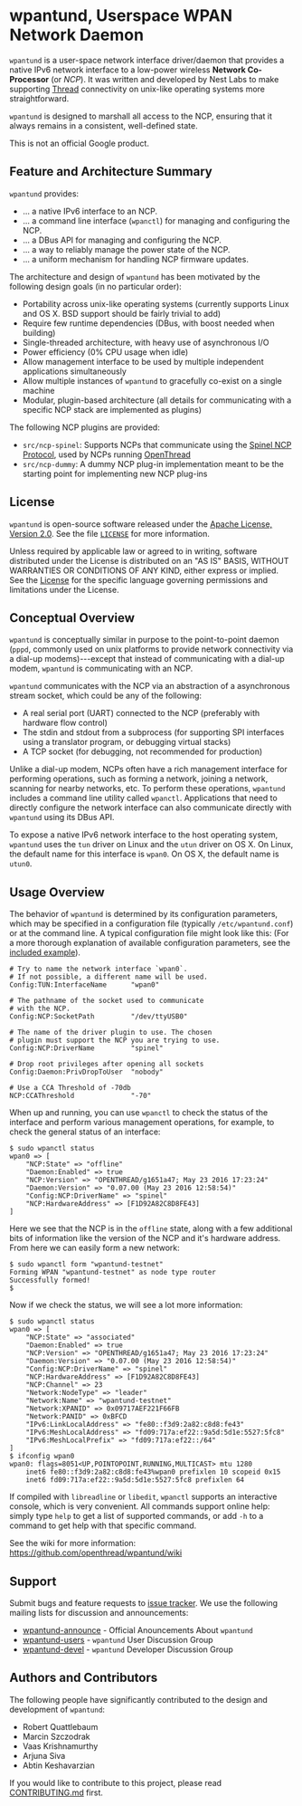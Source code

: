 wpantund, Userspace WPAN Network Daemon
=======================================

`wpantund` is a user-space network interface driver/daemon that
provides a native IPv6 network interface to a low-power wireless
**Network Co-Processor** (or *NCP*). It was written and developed by
Nest Labs to make supporting [Thread](http://threadgroup.org)
connectivity on unix-like operating systems more straightforward.

`wpantund` is designed to marshall all access to the NCP, ensuring
that it always remains in a consistent, well-defined state.

This is not an official Google product.

## Feature and Architecture Summary ##

`wpantund` provides:

 *  ... a native IPv6 interface to an NCP.
 *  ... a command line interface (`wpanctl`) for managing and
    configuring the NCP.
 *  ... a DBus API for managing and configuring the NCP.
 *  ... a way to reliably manage the power state of the NCP.
 *  ... a uniform mechanism for handling NCP firmware updates.

The architecture and design of `wpantund` has been motivated by the
following design goals (in no particular order):

 *  Portability across unix-like operating systems (currently supports
    Linux and OS X. BSD support should be fairly trivial to add)
 *  Require few runtime dependencies (DBus, with boost needed when
    building)
 *  Single-threaded architecture, with heavy use of asynchronous I/O
 *  Power efficiency (0% CPU usage when idle)
 *  Allow management interface to be used by multiple independent
    applications simultaneously
 *  Allow multiple instances of `wpantund` to gracefully co-exist on a
    single machine
 *  Modular, plugin-based architecture (all details for communicating
    with a specific NCP stack are implemented as plugins)

The following NCP plugins are provided:

*   `src/ncp-spinel`: Supports NCPs that communicate using the [Spinel NCP
    Protocol][1], used by NCPs running [OpenThread][2]
*   `src/ncp-dummy`: A dummy NCP plug-in implementation meant to be the
    starting point for implementing new NCP plug-ins

[1]: ./third_party/openthread/src/ncp/PROTOCOL.md
[2]: https://github.com/openthread/openthread/

## License ##

`wpantund` is open-source software released under the [Apache License,
Version 2.0][3]. See the file [`LICENSE`][4] for more information.

Unless required by applicable law or agreed to in writing, software
distributed under the License is distributed on an "AS IS" BASIS,
WITHOUT WARRANTIES OR CONDITIONS OF ANY KIND, either express or implied.
See the [License][4] for the specific language governing permissions and
limitations under the License.

[3]: http://www.apache.org/licenses/LICENSE-2.0
[4]: ./LICENSE

## Conceptual Overview ##

`wpantund` is conceptually similar in purpose to the point-to-point
daemon (`pppd`, commonly used on unix platforms to provide network
connectivity via a dial-up modems)---except that instead of
communicating with a dial-up modem, `wpantund` is communicating with
an NCP.

`wpantund` communicates with the NCP via an abstraction of a
asynchronous stream socket, which could be any of the following:

 *  A real serial port (UART) connected to the NCP (preferably with
    hardware flow control)
 *  The stdin and stdout from a subprocess (for supporting SPI
    interfaces using a translator program, or debugging virtual
    stacks)
 *  A TCP socket (for debugging, not recommended for production)

Unlike a dial-up modem, NCPs often have a rich management interface
for performing operations, such as forming a network, joining a 
network, scanning for nearby networks, etc. To perform these operations,
`wpantund` includes a command line utility called `wpanctl`.
Applications that need to directly configure the network interface can
also communicate directly with `wpantund` using its DBus API.

To expose a native IPv6 network interface to the host operating
system, `wpantund` uses the `tun` driver on Linux and the `utun`
driver on OS X. On Linux, the default name for this interface is
`wpan0`. On OS X, the default name is `utun0`.

## Usage Overview ##

The behavior of `wpantund` is determined by its configuration
parameters, which may be specified in a configuration file (typically
`/etc/wpantund.conf`) or at the command line. A typical configuration
file might look like this: (For a more thorough explanation of
available configuration parameters, see the [included example][5]).

    # Try to name the network interface `wpan0`.
    # If not possible, a different name will be used.
    Config:TUN:InterfaceName      "wpan0"

    # The pathname of the socket used to communicate
    # with the NCP.
    Config:NCP:SocketPath         "/dev/ttyUSB0"

    # The name of the driver plugin to use. The chosen
    # plugin must support the NCP you are trying to use.
    Config:NCP:DriverName         "spinel"

    # Drop root privileges after opening all sockets
    Config:Daemon:PrivDropToUser  "nobody"

    # Use a CCA Threshold of -70db
    NCP:CCAThreshold              "-70"

When up and running, you can use `wpanctl` to check the status of the
interface and perform various management operations, for example, to
check the general status of an interface:

    $ sudo wpanctl status
    wpan0 => [
        "NCP:State" => "offline"
        "Daemon:Enabled" => true
        "NCP:Version" => "OPENTHREAD/g1651a47; May 23 2016 17:23:24"
        "Daemon:Version" => "0.07.00 (May 23 2016 12:58:54)"
        "Config:NCP:DriverName" => "spinel"
        "NCP:HardwareAddress" => [F1D92A82C8D8FE43]
    ]

Here we see that the NCP is in the `offline` state, along with a few
additional bits of information like the version of the NCP and it's
hardware address. From here we can easily form a new network:

    $ sudo wpanctl form "wpantund-testnet"
    Forming WPAN "wpantund-testnet" as node type router
    Successfully formed!
    $

Now if we check the status, we will see a lot more information:

    $ sudo wpanctl status
    wpan0 => [
        "NCP:State" => "associated"
        "Daemon:Enabled" => true
        "NCP:Version" => "OPENTHREAD/g1651a47; May 23 2016 17:23:24"
        "Daemon:Version" => "0.07.00 (May 23 2016 12:58:54)"
        "Config:NCP:DriverName" => "spinel"
        "NCP:HardwareAddress" => [F1D92A82C8D8FE43]
        "NCP:Channel" => 23
        "Network:NodeType" => "leader"
        "Network:Name" => "wpantund-testnet"
        "Network:XPANID" => 0x09717AEF221F66FB
        "Network:PANID" => 0xBFCD
        "IPv6:LinkLocalAddress" => "fe80::f3d9:2a82:c8d8:fe43"
        "IPv6:MeshLocalAddress" => "fd09:717a:ef22::9a5d:5d1e:5527:5fc8"
        "IPv6:MeshLocalPrefix" => "fd09:717a:ef22::/64"
    ]
    $ ifconfig wpan0
    wpan0: flags=8051<UP,POINTOPOINT,RUNNING,MULTICAST> mtu 1280
        inet6 fe80::f3d9:2a82:c8d8:fe43%wpan0 prefixlen 10 scopeid 0x15
        inet6 fd09:717a:ef22::9a5d:5d1e:5527:5fc8 prefixlen 64

If compiled with `libreadline` or `libedit`, `wpanctl` supports an
interactive console, which is very convenient. All commands support
online help: simply type `help` to get a list of supported commands,
or add `-h` to a command to get help with that specific command.

See the wiki for more information: <https://github.com/openthread/wpantund/wiki>

[5]: ./src/wpantund/wpantund.conf

## Support ##

Submit bugs and feature requests to [issue tracker][6]. We use the
following mailing lists for discussion and announcements:

 *  [wpantund-announce](https://groups.google.com/forum/#!forum/wpantund-announce)
    \- Official Anouncements About `wpantund`
 *  [wpantund-users](https://groups.google.com/forum/#!forum/wpantund-users)
    \- `wpantund` User Discussion Group
 *  [wpantund-devel](https://groups.google.com/forum/#!forum/wpantund-devel)
    \- `wpantund` Developer Discussion Group

[6]: https://github.com/openthread/wpantund/issues

## Authors and Contributors ##

The following people have significantly contributed to the design
and development of `wpantund`:

 *  Robert Quattlebaum
 *  Marcin Szczodrak
 *  Vaas Krishnamurthy
 *  Arjuna Siva
 *  Abtin Keshavarzian

If you would like to contribute to this project, please read
[CONTRIBUTING.md](CONTRIBUTING.md) first.
